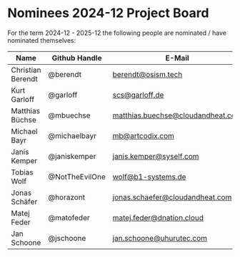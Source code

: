 # Nominees 2024-12 Project Board

For the term 2024-12 - 2025-12 the following people are nominated / have nominated themselves:

| Name              | Github Handle  | E-Mail                              |
| ----------------- | -------------- | ----------------------------------- |
| Christian Berendt | @berendt       | <berendt@osism.tech>                |
| Kurt Garloff      | @garloff       | <scs@garloff.de>                    |
| Matthias Büchse   | @mbuechse      | <matthias.buechse@cloudandheat.com> |
| Michael Bayr      | @michaelbayr   | <mb@artcodix.com>                   |
| Janis Kemper      | @janiskemper   | <janis.kemper@syself.com>           |
| Tobias Wolf       | @NotTheEvilOne | <wolf@b1-systems.de>                |
| Jonas Schäfer     | @horazont      | <jonas.schaefer@cloudandheat.com>   |
| Matej Feder       | @matofeder     | <matej.feder@dnation.cloud>         |
| Jan Schoone       | @jschoone      | <jan.schoone@uhurutec.com>          |

